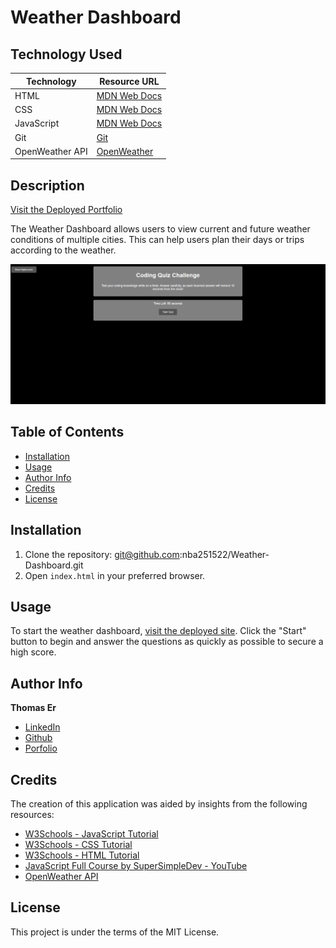 # Weather Dashboard

## Technology Used

| Technology | Resource URL |
|------------|--------------|
| HTML | [MDN Web Docs](https://developer.mozilla.org/en-US/docs/Web/HTML) |
| CSS  | [MDN Web Docs](https://developer.mozilla.org/en-US/docs/Web/CSS) |
| JavaScript | [MDN Web Docs](https://developer.mozilla.org/en-US/docs/Web/JavaScript) |
| Git  | [Git](https://git-scm.com/) |
| OpenWeather API    | [OpenWeather](https://openweathermap.org/) |

## Description

[Visit the Deployed Portfolio](https://nba251522.github.io/Weather-Dashboard/)

The Weather Dashboard allows users to view current and future weather conditions of multiple cities. This can help users plan their days or trips according to the weather.

![Weather Dashboard Page Image](Develop/images/Webpage%20snip.PNG)

## Table of Contents 
- [Installation](#installation)                                         
- [Usage](#usage)
- [Author Info](#author-info)
- [Credits](#credits)
- [License](#license)

## Installation

1. Clone the repository: git@github.com:nba251522/Weather-Dashboard.git
2. Open `index.html` in your preferred browser.

## Usage                                                                            

To start the weather dashboard, [visit the deployed site](https://nba251522.github.io/Weather-Dashboard/). Click the "Start" button to begin and answer the questions as quickly as possible to secure a high score.

## Author Info

**Thomas Er**
- [LinkedIn](https://www.linkedin.com/in/thomas-er-9b77321b9)
- [Github](https://github.com/nba251522)
- [Porfolio]()

## Credits

The creation of this application was aided by insights from the following resources:

- [W3Schools - JavaScript Tutorial](https://www.w3schools.com/js/)
- [W3Schools - CSS Tutorial](https://www.w3schools.com/css/default.asp)
- [W3Schools - HTML Tutorial](https://www.w3schools.com/html/default.asp)
- [JavaScript Full Course by SuperSimpleDev - YouTube](https://www.youtube.com/watch?v=G3e-cpL7ofc&t=1188s&ab_channel=SuperSimpleDev)
- [OpenWeather API](https://openweathermap.org/api)

## License

This project is under the terms of the MIT License.